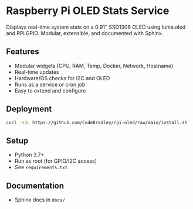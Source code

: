 # Raspberry Pi OLED Stats Service

Displays real-time system stats on a 0.91" SSD1306 OLED using luma.oled and RPi.GPIO. Modular, extensible, and documented with Sphinx.

## Features
- Modular widgets (CPU, RAM, Temp, Docker, Network, Hostname)
- Real-time updates
- Hardware/OS checks for I2C and OLED
- Runs as a service or cron job
- Easy to extend and configure

## Deployment
```bash
curl -sSL https://github.com/CodeBradley/rpi-oled/raw/main/install.sh | sudo bash
```

## Setup
- Python 3.7+
- Run as root (for GPIO/I2C access)
- See `requirements.txt`

## Documentation
- Sphinx docs in `docs/`
